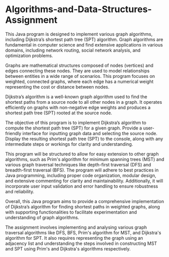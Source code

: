 # Algorithms-and-Data-Structures-Assignment
This Java program is designed to implement various graph algorithms, including Dijkstra’s
shortest path tree (SPT) algorithm. Graph algorithms are fundamental in computer science and
find extensive applications in various domains, including network routing, social network
analysis, and optimization problems.

Graphs are mathematical structures composed of nodes (vertices) and edges connecting these
nodes. They are used to model relationships between entities in a wide range of scenarios. This
program focuses on weighted, connected graphs, where each edge has a numerical weight
representing the cost or distance between nodes.

Dijkstra’s algorithm is a well-known graph algorithm used to find the shortest paths from a
source node to all other nodes in a graph. It operates efficiently on graphs with non-negative
edge weights and produces a shortest path tree (SPT) rooted at the source node.

The objective of this program is to implement Dijkstra’s algorithm to compute the shortest
path tree (SPT) for a given graph. Provide a user-friendly interface for inputting graph data and
selecting the source node. Display the resulting shortest path tree (SPT) to the console, along
with any intermediate steps or workings for clarity and understanding.

This program will be structured to allow for easy extension to other graph algorithms, such as
Prim's algorithm for minimum spanning trees (MST) and various graph traversal techniques
like depth-first traversal (DFS) and breadth-first traversal (BFS).
The program will adhere to best practices in Java programming, including proper code
organization, modular design, and extensive commenting for clarity and maintainability.
Additionally, it will incorporate user input validation and error handling to ensure robustness
and reliability.

Overall, this Java program aims to provide a comprehensive implementation of Dijkstra’s
algorithm for finding shortest paths in weighted graphs, along with supporting functionalities
to facilitate experimentation and understanding of graph algorithms.

The assignment involves implementing and analysing various graph traversal algorithms like
DFS, BFS, Prim's algorithm for MST, and Dijkstra's algorithm for SPT. It also requires
representing the graph using an adjacency list and understanding the steps involved in
constructing MST and SPT using Prim's and Dijkstra's algorithms respectively.
